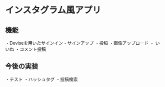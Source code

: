 # インスタグラム風アプリ

## 機能
・Deviseを用いたサインイン・サインアップ
・投稿
・画像アップロード
・ いいね
・コメント投稿

## 今後の実装
・テスト
・ハッシュタグ
・投稿検索

